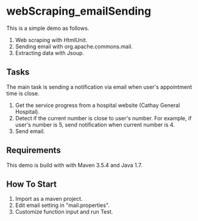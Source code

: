 # webScraping_emailSending
This is a simple demo as follows.

1. Web scraping with HtmlUnit.
2. Sending email with org.apache.commons.mail.
3. Extracting data with Jsoup.

## Tasks

The main task is sending a notification via email when user's appointment time is close.

1. Get the service progress from a hospital website (Cathay General Hospital).
2. Detect if the current number is close to user's number.
   For example, if user's number is 5, send notification when current number is 4.
3. Send email.

## Requirements

 This demo is build with with Maven 3.5.4 and Java 1.7.

## How To Start

1. Import as a maven project.
2. Edit email setting in "mail.properties".
3. Customize function input and run Test.